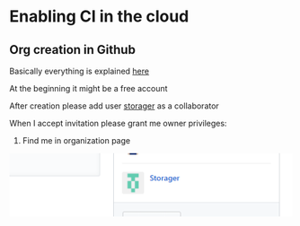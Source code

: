 # Enabling CI in the cloud

## Org creation in Github

Basically everything is explained [here](https://help.github.com/articles/creating-a-new-organization-from-scratch/)

At the beginning it might be a free account

After creation please add user [storager](https://github.com/Storager) as a collaborator

When I accept invitation please grant me owner privileges:

1. Find me in organization page

![Me at the page](img/gh-grant-perm-1.png)
